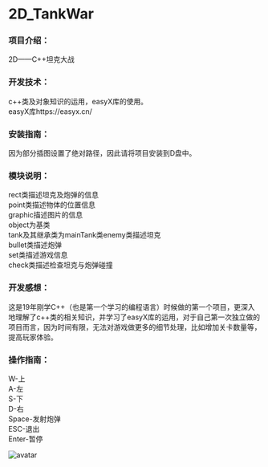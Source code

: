 # 2D_TankWar
 
### 项目介绍：<br/>
2D——C++坦克大战<br/>

### 开发技术：<br/>
c++类及对象知识的运用，easyX库的使用。<br/>
easyX库https://easyx.cn/<br/>

### 安装指南：<br/>
因为部分插图设置了绝对路径，因此请将项目安装到D盘中。

### 模块说明：<br/>
rect类描述坦克及炮弹的信息<br/>
point类描述物体的位置信息<br/>
graphic描述图片的信息<br/>
object为基类<br/>
tank及其继承类为mainTank类enemy类描述坦克<br/>
bullet类描述炮弹<br/>
set类描述游戏信息<br/>
check类描述检查坦克与炮弹碰撞<br/>

### 开发感想：<br/>
这是19年刚学C++（也是第一个学习的编程语言）时候做的第一个项目，更深入地理解了c++类的相关知识，并学习了easyX库的运用，对于自己第一次独立做的项目而言，因为时间有限，无法对游戏做更多的细节处理，比如增加关卡数量等，提高玩家体验。<br/>

### 操作指南：<br/>
W-上<br/>
A-左<br/>
S-下<br/>
D-右<br/>
Space-发射炮弹<br/>
ESC-退出<br/>
Enter-暂停<br/>

![avatar](https://github.com/HeXavi8/2D_TankWar/blob/main/2D_TankWar.png)

